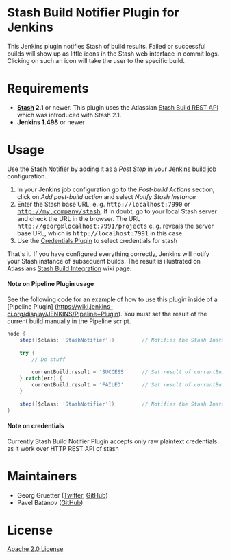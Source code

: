 Stash Build Notifier Plugin for Jenkins
=======================================

This Jenkins plugin notifies Stash of build results. Failed or
successful builds will show up as little icons in the Stash web 
interface in commit logs. Clicking on such an icon will take the 
user to the specific build.

Requirements
============

* **[Stash][] 2.1** or newer. This plugin uses the Atlassian 
[Stash Build REST API][] which was introduced with Stash 2.1. 
* **Jenkins 1.498** or newer

Usage
=====

Use the Stash Notifier by adding it as a _Post Step_ in your Jenkins build job 
configuration. 

1. In your Jenkins job configuration go to the *Post-build Actions* section, 
click on *Add post-build action* and select *Notify Stash Instance*
2. Enter the Stash base URL, e. g. <tt>http://localhost:7990</tt> or 
<tt>http://my.company/stash</tt>. If in doubt, go to your local Stash 
server and check the URL in the browser. The URL 
<tt>http://georg@localhost:7991/projects</tt> e. g. reveals the
server base URL, which is <tt>http://localhost:7991</tt> in this case. 
2. Use the [Credentials Plugin](https://wiki.jenkins-ci.org/display/JENKINS/Credentials+Plugin) to select credentials for stash

That's it. If you have configured everything correctly, Jenkins will notify
your Stash instance of subsequent builds. The result is illustrated on
Atlassians [Stash Build Integration][] wiki page.

#### Note on Pipeline Plugin usage

See the following code for an example of how to use this plugin inside of a [Pipeline Plugin]
(https://wiki.jenkins-ci.org/display/JENKINS/Pipeline+Plugin). You must set the result of the 
current build manually in the Pipeline script.

```groovy
node {
    step([$class: 'StashNotifier'])         // Notifies the Stash Instance of an INPROGRESS build
    
    try {
        // Do stuff
        
        currentBuild.result = 'SUCCESS'     // Set result of currentBuild !Important!
    } catch(err) {
        currentBuild.result = 'FAILED'      // Set result of currentBuild !Important!
    }
    
    step([$class: 'StashNotifier'])         // Notifies the Stash Instance of the build result
}
```

#### Note on credentials

Currently Stash Build Notifier Plugin accepts only raw plaintext credentials as it work over HTTP REST API of stash

Maintainers
===========

* Georg Gruetter ([Twitter](https://twitter.com/bumbleGee), [GitHub](https://github.com/gruetter))
* Pavel Batanov ([GitHub](https://github.com/scaytrase))

License
=======

[Apache 2.0 License](http://www.apache.org/licenses/LICENSE-2.0.html)

[Stash]: www.atlassian.com/software/stash
[Stash Build Integration]: https://developer.atlassian.com/stash/docs/latest/how-tos/updating-build-status-for-commits.html
[Stash Build REST API]: https://developer.atlassian.com/static/rest/stash/latest/stash-build-integration-rest.html